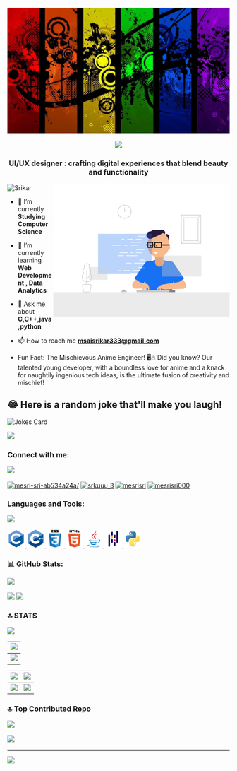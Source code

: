 ![MasterHead](https://github.com/Srikar221/Srikar221/blob/main/1829785.jpg)

<p align="center" color="#36BCF7FF"><img src="https://readme-typing-svg.herokuapp.com?font=Wallpoet&size=25&duration=3500&pause=1000&color=D782BA&width=435&lines=I'm+Sai+Srikar+Mandava;I'm+a+Web+Developer;I'm+a+Aspiring+UI/UX+Designer" /></p>
<h3 align="center">UI/UX designer : crafting digital experiences that blend beauty and functionality</h3>

<img align="right" alt="coding" width="400" src="https://github.com/Srikar221/Srikar221/blob/main/1new.gif">

<p align="left"> <img src="https://komarev.com/ghpvc/?username=srikar221&label=Profile%20views&color=0e75b6&style=flat" alt="Srikar" /> </p>

- 🔭 I’m currently **Studying Computer Science**

- 🌱 I’m currently learning **Web Development , Data Analytics**

- 💬 Ask me about **C,C++,java,python**

- 📫 How to reach me **msaisrikar333@gmail.com**

- Fun Fact: The Mischievous Anime Engineer! 🖥️🔥 Did you know? Our talented young developer, with a boundless love for anime and a knack for naughtily ingenious tech ideas, is the ultimate fusion of creativity and mischief!

## 😂 Here is a random joke that'll make you laugh!
![Jokes Card](https://readme-jokes.vercel.app/api)

<img src="https://user-images.githubusercontent.com/73097560/115834477-dbab4500-a447-11eb-908a-139a6edaec5c.gif">

<h3 align="left">Connect with me:</h3>
<img src="https://user-images.githubusercontent.com/73097560/115834477-dbab4500-a447-11eb-908a-139a6edaec5c.gif">

<p align="left">
<a href="https://www.linkedin.com/in/mesri-sri-ab534a24a/" target="blank"><img align="center" src="https://raw.githubusercontent.com/rahuldkjain/github-profile-readme-generator/master/src/images/icons/Social/linked-in-alt.svg" alt="mesri-sri-ab534a24a/" height="30" width="40" /></a>
<a href="https://instagram.com/srkuuu_3" target="blank"><img align="center" src="https://raw.githubusercontent.com/rahuldkjain/github-profile-readme-generator/master/src/images/icons/Social/instagram.svg" alt="srkuuu_3" height="30" width="40" /></a>
<a href="https://www.codechef.com/users/mesrisri000" target="blank"><img align="center" src="https://cdn.jsdelivr.net/npm/simple-icons@3.1.0/icons/codechef.svg" alt="mesrisri" height="30" width="40"/></a>
<a href="https://www.hackerrank.com/mesrisri000?hr_r=1" target="blank"><img align="center" src="https://raw.githubusercontent.com/rahuldkjain/github-profile-readme-generator/master/src/images/icons/Social/hackerrank.svg" alt="mesrisri000" height="30" width="40" /></a>

</p>

<h3 align="left">Languages and Tools:</h3>

<img src="https://user-images.githubusercontent.com/73097560/115834477-dbab4500-a447-11eb-908a-139a6edaec5c.gif">

<p align="left"> <a href="https://www.cprogramming.com/" target="_blank" rel="noreferrer"> <img src="https://raw.githubusercontent.com/devicons/devicon/master/icons/c/c-original.svg" alt="c" width="40" height="40"/> </a> <a href="https://www.w3schools.com/cpp/" target="_blank" rel="noreferrer"> <img src="https://raw.githubusercontent.com/devicons/devicon/master/icons/cplusplus/cplusplus-original.svg" alt="cplusplus" width="40" height="40"/> </a> <a href="https://www.w3schools.com/css/" target="_blank" rel="noreferrer"> <img src="https://raw.githubusercontent.com/devicons/devicon/master/icons/css3/css3-original-wordmark.svg" alt="css3" width="40" height="40"/> </a> <a href="https://www.w3.org/html/" target="_blank" rel="noreferrer"> <img src="https://raw.githubusercontent.com/devicons/devicon/master/icons/html5/html5-original-wordmark.svg" alt="html5" width="40" height="40"/> </a> <a href="https://www.java.com" target="_blank" rel="noreferrer"> <img src="https://raw.githubusercontent.com/devicons/devicon/master/icons/java/java-original.svg" alt="java" width="40" height="40"/> </a> <a href="https://pandas.pydata.org/" target="_blank" rel="noreferrer"> <img src="https://raw.githubusercontent.com/devicons/devicon/2ae2a900d2f041da66e950e4d48052658d850630/icons/pandas/pandas-original.svg" alt="pandas" width="40" height="40"/> </a> <a href="https://www.python.org" target="_blank" rel="noreferrer"> <img src="https://raw.githubusercontent.com/devicons/devicon/master/icons/python/python-original.svg" alt="python" width="40" height="40"/> </a> </p>

### 📊 GitHub Stats:
<img src="https://user-images.githubusercontent.com/73097560/115834477-dbab4500-a447-11eb-908a-139a6edaec5c.gif">


[<img src="https://github-readme-stats.vercel.app/api?username=srikar221&theme=aura&show_icons=true&locale=en&layout=compact" height="175">](https://github-readme-stats.vercel.app/api?username=srikar221&theme=merko&hide_border=false&include_all_commits=true&count_private=true)
[<img src="https://github-readme-stats.vercel.app/api/top-langs/?username=srikar221&layout=compact&theme=aura&show_icons=true&locale=en" height="175">](https://github-readme-stats.vercel.app/api/top-langs/?username=srikar221&theme=merko&hide_border=false&include_all_commits=true&count_private=true)


### 🔝 STATS
<!--<img src="https://user-images.githubusercontent.com/73097560/115834477-dbab4500-a447-11eb-908a-139a6edaec5c.gif">
<table>
  <tr>
    <td>
      <img align="left" src="https://github-readme-stats.vercel.app/api/top-langs?username=srikar221&theme=cobalt&show_icons=true&locale=en&layout=compact" alt="srikar" />
    </td>
    <td>
      <img align="right" src="https://github-readme-stats.vercel.app/api?username=srikar&theme=gotham&show_icons=true&locale=en" alt="srikar" />
    </td>
  </tr>
</table>

<p>
  <img align="bottom" src="https://github-readme-streak-stats.herokuapp.com/?user=srikar221&theme=dark&background=0D1117&border=DD2727&ring=DDA530&fire=DD2727&currStreakLabel=DDA530&sideLabels=DDA530&dates=7A8288&stroke=DD2727" alt="srikar" />
</p>
-->
<img src="https://user-images.githubusercontent.com/73097560/115834477-dbab4500-a447-11eb-908a-139a6edaec5c.gif">

<table>
  <tbody>
    <tr>
      <td>
        <a href="https://github-readme-streak-stats.herokuapp.com/?user=srikar221">
          <img width="705" src="https://github-readme-streak-stats.herokuapp.com/?user=srikar221&bg_color=30,e96443,904e95&title_color=fff&text_color=fff&theme=radical&hide_border=true">
        </a>
      </td>
    </tr>
  </tbody>
  <tbody>
    <tr>
      <td>
        <a href="https://github-profile-summary-cards.vercel.app/api/cards/profile-details?username=srikar221">
          <img width="715" src="https://github-profile-summary-cards.vercel.app/api/cards/profile-details?username=srikar221&theme=dracula"/>
        </a>
      </td>
    </tr>
  </tbody>
</table>

<table>
  <tbody>
    <tr>
      <th>
        <a href="https://github-profile-summary-cards.vercel.app/api/cards/repos-per-language?username=srikar221">
          <img src="https://github-profile-summary-cards.vercel.app/api/cards/repos-per-language?username=srikar221&theme=dracula"/>
        </a>
      </th>
      <th>
        <a href="https://github-profile-summary-cards.vercel.app/api/cards/most-commit-language?username=srikar221&">
          <img src="https://github-profile-summary-cards.vercel.app/api/cards/most-commit-language?username=srikar221&theme=dracula"/>
        </a>
      </th>
    </tr>
  </tbody>
  <tbody>
    <tr>
      <td>
        <a href="https://github-profile-summary-cards.vercel.app/api/cards/stats?username=srikar221">
          <img src="https://github-profile-summary-cards.vercel.app/api/cards/stats?username=srikar221&theme=tokyonight"/>
        </a>
      </td>
      <td>
        <a href="https://github-profile-summary-cards.vercel.app/api/cards/productive-time?username=srikar221">
          <img src="https://github-profile-summary-cards.vercel.app/api/cards/productive-time?username=srikar221&theme=tokyonight"/>
        </a>
      </td>
    </tr>
  </tbody>
</table>


### 🔝 Top Contributed Repo
<img src="https://user-images.githubusercontent.com/73097560/115834477-dbab4500-a447-11eb-908a-139a6edaec5c.gif">

![](https://github-contributor-stats.vercel.app/api?username=srikar221&limit=5&theme=aura&combine_all_yearly_contributions=true)

---
[![](https://visitcount.itsvg.in/api?id=srikar221&icon=5&color=0)](https://visitcount.itsvg.in)
